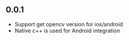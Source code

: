 ## 0.0.1

* Support get opencv version for ios/android
* Native c++ is used for Android integration 
